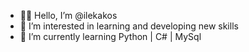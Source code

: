 - 🤙🏽 Hello, I’m @ilekakos
- 🏹 I’m interested in learning and developing new skills
- 🐍 I’m currently learning Python | C# | MySql
<!---
ilekakos/ilekakos is a ✨ special ✨ repository because its `README.md` (this file) appears on your GitHub profile.
You can click the Preview link to take a look at your changes.
--->
